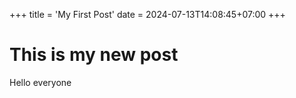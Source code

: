 +++
title = 'My First Post'
date = 2024-07-13T14:08:45+07:00
+++

# This is my new post

Hello everyone
